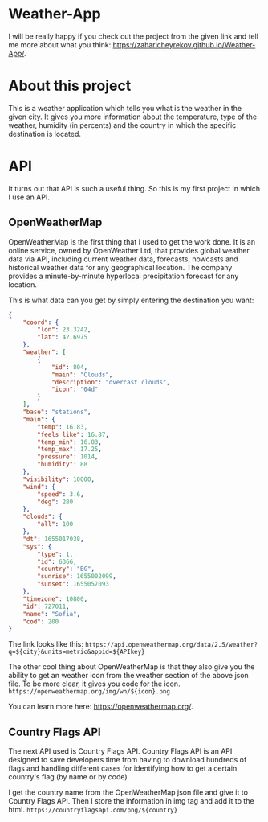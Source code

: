 # Weather-App

I will be really happy if you check out the project from the given link and tell me more about what you think: https://zaharicheyrekov.github.io/Weather-App/.

# About this project

This is a weather application which tells you what is the weather in the given city. It gives you more information about the temperature, type of the weather, humidity (in percents) and the country in which the specific destination is located.

# API

It turns out that API is such a useful thing. So this is my first project in which I use an API.

## OpenWeatherMap

OpenWeatherMap is the first thing that I used to get the work done. It is an online service, owned by OpenWeather Ltd, that provides global weather data via API, including current weather data, forecasts, nowcasts and historical weather data for any geographical location. The company provides a minute-by-minute hyperlocal precipitation forecast for any location.

This is what data can you get by simply entering the destination you want:

```json
{
    "coord": {
        "lon": 23.3242,
        "lat": 42.6975
    },
    "weather": [
        {
            "id": 804,
            "main": "Clouds",
            "description": "overcast clouds",
            "icon": "04d"
        }
    ],
    "base": "stations",
    "main": {
        "temp": 16.83,
        "feels_like": 16.87,
        "temp_min": 16.83,
        "temp_max": 17.25,
        "pressure": 1014,
        "humidity": 88
    },
    "visibility": 10000,
    "wind": {
        "speed": 3.6,
        "deg": 280
    },
    "clouds": {
        "all": 100
    },
    "dt": 1655017038,
    "sys": {
        "type": 1,
        "id": 6366,
        "country": "BG",
        "sunrise": 1655002099,
        "sunset": 1655057093
    },
    "timezone": 10800,
    "id": 727011,
    "name": "Sofia",
    "cod": 200
}
```
The link looks like this: `https://api.openweathermap.org/data/2.5/weather?q=${city}&units=metric&appid=${APIkey}`

The other cool thing about OpenWeatherMap is that they also give you the ability to get an weather icon from the weather section of the above json file. To be more clear, it gives you code for the icon.
`https://openweathermap.org/img/wn/${icon}.png`

You can learn more here: https://openweathermap.org/.

## Country Flags API

The next API used is Country Flags API. Country Flags API is an API designed to save developers time from having to download hundreds of flags and handling different cases for identifying how to get a certain country's flag (by name or by code).

I get the country name from the OpenWeatherMap json file and give it to Country Flags API. Then I store the information in img tag and add it to the html.
`https://countryflagsapi.com/png/${country}`
